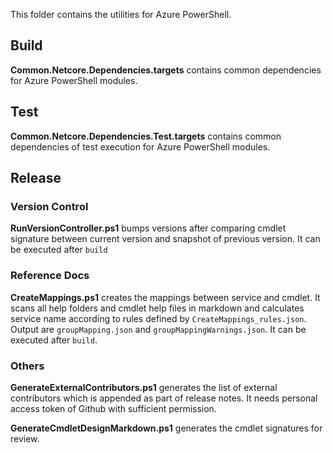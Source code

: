 This folder contains the utilities for Azure PowerShell.

## Build

**Common.Netcore.Dependencies.targets** contains common dependencies for Azure PowerShell modules.

## Test

**Common.Netcore.Dependencies.Test.targets** contains common dependencies of test execution for Azure PowerShell modules.

## Release

### Version Control

**RunVersionController.ps1** bumps versions after comparing cmdlet signature between current version and snapshot of previous version. It can be executed after `build`

### Reference Docs

**CreateMappings.ps1** creates the mappings between service and cmdlet. It scans all help folders and cmdlet help files in markdown and calculates service name according to rules defined by `CreateMappings_rules.json`. Output are `groupMapping.json` and `groupMappingWarnings.json`. It can be executed after `build`.

### Others

**GenerateExternalContributors.ps1** generates the list of external contributors which is appended as part of release notes. It needs personal access token of Github with sufficient permission.

**GenerateCmdletDesignMarkdown.ps1** generates the cmdlet signatures for review.
